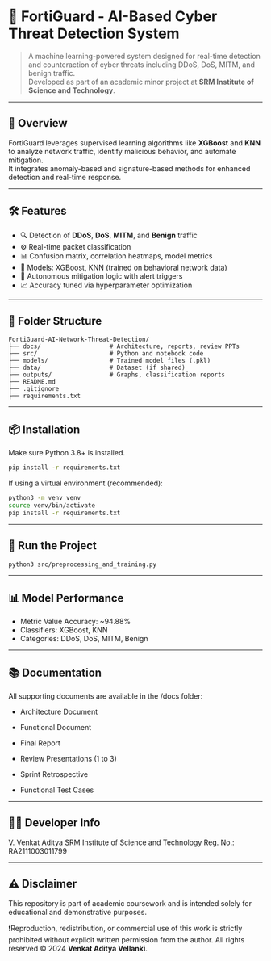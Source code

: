# 🚨 FortiGuard - AI-Based Cyber Threat Detection System

> A machine learning-powered system designed for real-time detection and counteraction of cyber threats including DDoS, DoS, MITM, and benign traffic.  
> Developed as part of an academic minor project at **SRM Institute of Science and Technology**.

---

## 📌 Overview

FortiGuard leverages supervised learning algorithms like **XGBoost** and **KNN** to analyze network traffic, identify malicious behavior, and automate mitigation.  
It integrates anomaly-based and signature-based methods for enhanced detection and real-time response.

---

## 🛠 Features

- 🔍 Detection of **DDoS**, **DoS**, **MITM**, and **Benign** traffic
- ⚙️ Real-time packet classification
- 📊 Confusion matrix, correlation heatmaps, model metrics
- 🧠 Models: XGBoost, KNN (trained on behavioral network data)
- 🚨 Autonomous mitigation logic with alert triggers
- 📈 Accuracy tuned via hyperparameter optimization

---

## 📁 Folder Structure

```text
FortiGuard-AI-Network-Threat-Detection/
├── docs/                   # Architecture, reports, review PPTs
├── src/                    # Python and notebook code
├── models/                 # Trained model files (.pkl)
├── data/                   # Dataset (if shared)
├── outputs/                # Graphs, classification reports
├── README.md
├── .gitignore
├── requirements.txt
```
---

## 📦 Installation

Make sure Python 3.8+ is installed.

```bash
pip install -r requirements.txt
```

If using a virtual environment (recommended):

```bash
python3 -m venv venv
source venv/bin/activate
pip install -r requirements.txt
```

---

## 🚀 Run the Project

```bash
python3 src/preprocessing_and_training.py
```

---

## 📊 Model Performance

- Metric	Value Accuracy:	~94.88%
- Classifiers:	XGBoost, KNN
- Categories:	DDoS, DoS, MITM, Benign

---

## 📚 Documentation

All supporting documents are available in the /docs folder:

- Architecture Document

- Functional Document

- Final Report

- Review Presentations (1 to 3)

- Sprint Retrospective

- Functional Test Cases

---

## 👨‍💻 Developer Info

V. Venkat Aditya
SRM Institute of Science and Technology
Reg. No.: RA2111003011799

---

## ⚠️ Disclaimer

This repository is part of academic coursework and is intended solely for educational and demonstrative purposes.

❗️Reproduction, redistribution, or commercial use of this work is strictly prohibited without explicit written permission from the author.
All rights reserved © 2024 **Venkat Aditya Vellanki**.
